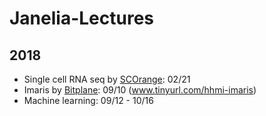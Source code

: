 # Janelia-Lectures

## 2018
* Single cell RNA seq by [SCOrange](https://singlecell.biolab.si/): 02/21
* Imaris by [Bitplane](http://www.bitplane.com/): 09/10 (www.tinyurl.com/hhmi-imaris)
* Machine learning: 09/12 - 10/16

